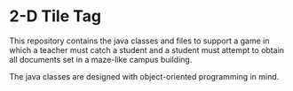 # 2-D Tile Tag

This repository contains the java classes and files to support a game in which a teacher must catch a student and a student must attempt to obtain all documents set in a maze-like campus building.

The java classes are designed with object-oriented programming in mind.
